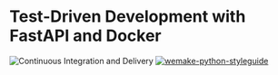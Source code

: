 # Test-Driven Development with FastAPI and Docker


![Continuous Integration and Delivery](https://github.com/kutuzov13/fastapi/actions/workflows/main.yml/badge.svg?branch=master)
[![wemake-python-styleguide](https://img.shields.io/badge/style-wemake-000000.svg)](https://github.com/wemake-services/wemake-python-styleguide)
